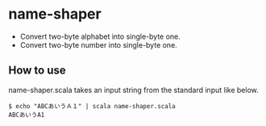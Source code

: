 # name-shaper
- Convert two-byte alphabet into single-byte one.
- Convert two-byte number into single-byte one.

## How to use
name-shaper.scala takes an input string from the standard input like below.

    $ echo "ABCあいうＡ１" | scala name-shaper.scala
    ABCあいうA1


